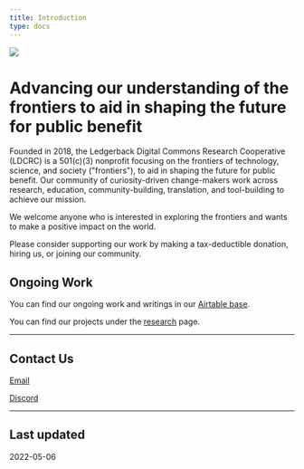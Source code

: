 ```yaml
---
title: Introduction
type: docs
---
```


![](favicon.png)



# Advancing our understanding of the frontiers to aid in shaping the future for public benefit

Founded in 2018, the Ledgerback Digital Commons Research Cooperative (LDCRC) is a 501(c)(3) nonprofit focusing on the frontiers of technology, science, and society ("frontiers"), to aid in shaping the future for public benefit. Our community of curiosity-driven change-makers work across research, education, community-building, translation, and tool-building to achieve our mission. 

We welcome anyone who is interested in exploring the frontiers and wants to make a positive impact on the world.


Please consider supporting our work by making a tax-deductible donation, hiring us, or joining our community. 

## Ongoing Work

You can find our ongoing work and writings in our [Airtable base](https://airtable.com/shrJxpvKJ6TpkwRB7).

You can find our projects under the [research](./mainsito/research.md) page.





---

## Contact Us

[Email](mailto:ledgerback@gmail.com)

[Discord](https://discord.gg/t8AEb5s)



---

## Last updated
2022-05-06



